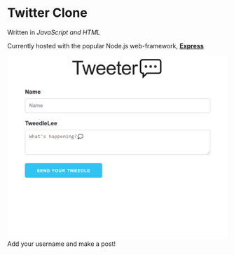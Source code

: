 # Twitter Clone

Written in *JavaScript and HTML*

Currently hosted with the popular Node.js web-framework, **[Express](https://expressjs.com/)**


![Tweeter - The Twitter Clone](./img/tweeter.png)
Add your username and make a post! 